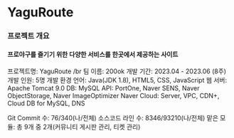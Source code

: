 # YaguRoute

### 프로젝트 개요
#### 프로야구를 즐기기 위한 다양한 서비스를 한곳에서 제공하는 사이트

프로젝트명: YaguRoute /br
팀 이름: 200ok
개발 기간: 2023.04 - 2023.06 (8주)
개발 인원: 5명
개발 환경 
언어: Java(JDK 1.8), HTML5, CSS, JavaScript
웹 서버: Apache Tomcat 9.0
DB: MySQL
API: PortOne, Naver SENS, Naver ObjectStorage, Naver ImageOptimizer
Naver Cloud: Server, VPC, CDN+, Cloud DB for MySQL, DNS

Git Commit 수: 76/340(나/전체)
소스코드 라인 수: 8346/93210(나/전체)
맡은 모듈: 총 9개 중 2개(커뮤니티 게시판 관리, 티켓 관리)
